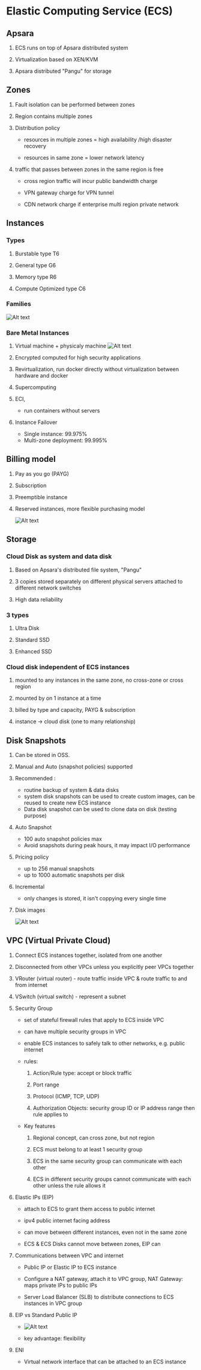 # Elastic Computing Service (ECS)

## Apsara

1.  ECS runs on top of Apsara distributed system

2.  Virtualization based on XEN/KVM

3.  Apsara distributed "Pangu" for storage

## Zones

1. Fault isolation can be performed between zones

2. Region contains multiple zones

3. Distribution policy

   - resources in multiple zones = high availability /high disaster recovery

   - resources in same zone = lower network latency

4. traffic that passes between zones in the same region is free

   - cross region traffic will incur public bandwidth charge

   - VPN gateway charge for VPN tunnel

   - CDN network charge if enterprise multi region private network

## Instances

### Types

1. Burstable type T6

2. General type G6

3. Memory type R6

4. Compute Optimized type C6

### Families

![Alt text](images/ecs/image.png)

### Bare Metal Instances

1.  Virtual machine + physicaly machine
    ![Alt text](images/ecs/image-1.png)

2.  Encrypted computed for high security applications

3.  Revirtualization, run docker directly without virtualization between hardware and docker

4.  Supercomputing

5.  ECI,

    - run containers without servers

6.  Instance Failover

    - Single instance: 99.975%
    - Multi-zone deployment: 99.995%

## Billing model

1. Pay as you go (PAYG)
2. Subscription
3. Preemptible instance
4. Reserved instances, more flexible purchasing model

   ![Alt text](images/ecs/image-3.png)

## Storage

### Cloud Disk as system and data disk

1. Based on Apsara's distributed file system, "Pangu"

2. 3 copies stored separately on different physical servers attached to different network switches

3. High data reliability

### 3 types

1. Ultra Disk

2. Standard SSD

3. Enhanced SSD

### Cloud disk independent of ECS instances

1. mounted to any instances in the same zone, no cross-zone or cross region

2. mounted by on 1 instance at a time

3. billed by type and capacity, PAYG & subscription

4. instance -> cloud disk (one to many relationship)

## Disk Snapshots

1. Can be stored in OSS.

2. Manual and Auto (snapshot policies) supported

3. Recommended :

   - routine backup of system & data disks
   - system disk snapshots can be used to create custom images, can be reused to create new ECS instance
   - Data disk snapshot can be used to clone data on disk (testing purpose)

4. Auto Snapshot

   - 100 auto snapshot policies max
   - Avoid snapshots during peak hours, it may impact I/O performance

5. Pricing policy

   - up to 256 manual snapshots
   - up to 1000 automatic snapshots per disk

6. Incremental

   - only changes is stored, it isn't coppying every single time

7. Disk images

   ![Alt text](images/ecs/image-4.png)

## VPC (Virtual Private Cloud)

1. Connect ECS instances together, isolated from one another

2. Disconnected from other VPCs unless you explicitly peer VPCs together

3. VRouter (virtual router) - route traffic inside VPC & route traffic to and from internet

4. VSwitch (virtual switch) - represent a subnet

5. Security Group

   - set of stateful firewall rules that apply to ECS inside VPC

   - can have multiple security groups in VPC

   - enable ECS instances to safely talk to other networks, e.g. public internet

   - rules:

     1. Action/Rule type: accept or block traffic

     2. Port range

     3. Protocol (ICMP, TCP, UDP)

     4. Authorization Objects: security group ID or IP address range then rule applies to

   - Key features

     1. Regional concept, can cross zone, but not region

     2. ECS must belong to at least 1 security group

     3. ECS in the same security group can communicate with each other

     4. ECS in different security groups cannot communicate with each other unless the rule allows it

6. Elastic IPs (EIP)

   - attach to ECS to grant them access to public internet

   - ipv4 public internet facing address

   - can move between different instances, even not in the same zone

   - ECS & ECS Disks cannot move between zones, EIP can

7. Communications between VPC and internet

   - Public IP or Elastic IP to ECS instance

   - Configure a NAT gateway, attach it to VPC group, NAT Gateway: maps private IPs to public IPs

   - Server Load Balancer (SLB) to distribute connections to ECS instances in VPC group

8. EIP vs Standard Public IP

   - ![Alt text](images/ecs/image-5.png)

   - key advantage: flexibility

9. ENI

   - Virtual network interface that can be attached to an ECS instance
